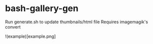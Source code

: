 # bash-gallery-gen

Run generate.sh to update thumbnails/html file
Requires imagemagik's convert


!(example)[example.png]
